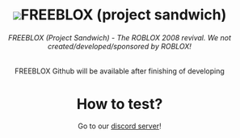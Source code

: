 <center>
<h1><img src="https://media.discordapp.net/attachments/1028641586776645792/1030931951848272012/39_20221015225315.png?width=50&height=50">FREEBLOX (project sandwich)</h1>
<h6>FREEBLOX (Project Sandwich) - The ROBLOX 2008 revival. We not created/developed/sponsored by ROBLOX!</h6>
FREEBLOX Github will be available after finishing of developing
<h1>How to test?</h1>
Go to our <a href="https://discord.gg/UpUr8Nx68k">discord server</a>!
</center>
